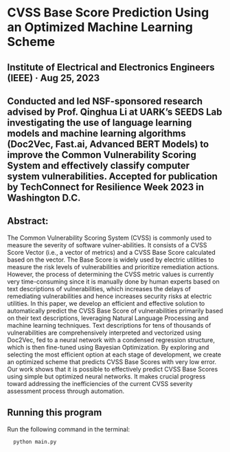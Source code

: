 # CVSS Base Score Prediction Using an Optimized Machine Learning Scheme
## Institute of Electrical and Electronics Engineers (IEEE) · Aug 25, 2023

## Conducted and led NSF-sponsored research advised by Prof. Qinghua Li at UARK’s SEEDS Lab investigating the use of language learning models and machine learning algorithms (Doc2Vec, Fast.ai, Advanced BERT Models) to improve the Common Vulnerability Scoring System and effectively classify computer system vulnerabilities. Accepted for publication by TechConnect for Resilience Week 2023 in Washington D.C.

## Abstract:
The Common Vulnerability Scoring System (CVSS) is commonly used to measure the severity of software vulner-abilities. It consists of a CVSS Score Vector (i.e., a vector of metrics) and a CVSS Base Score calculated based on the vector. The Base Score is widely used by electric utilities to measure the risk levels of vulnerabilities and prioritize remediation actions. However, the process of determining the CVSS metric values is currently very time-consuming since it is manually done by human experts based on text descriptions of vulnerabilities, which increases the delays of remediating vulnerabilities and hence increases security risks at electric utilities. In this paper, we develop an efficient and effective solution to automatically predict the CVSS Base Score of vulnerabilities primarily based on their text descriptions, leveraging Natural Language Processing and machine learning techniques. Text descriptions for tens of thousands of vulnerabilities are comprehensively interpreted and vectorized using Doc2Vec, fed to a neural network with a condensed regression structure, which is then fine-tuned using Bayesian Optimization. By exploring and selecting the most efficient option at each stage of development, we create an optimized scheme that predicts CVSS Base Scores with very low error. Our work shows that it is possible to effectively predict CVSS Base Scores using simple but optimized neural networks. It makes crucial progress toward addressing the inefficiencies of the current CVSS severity assessment process through automation.

## Running this program
Run the following command in the terminal:

```
  python main.py
```
